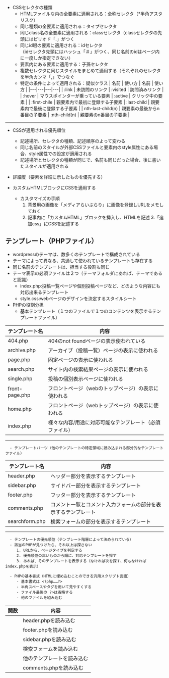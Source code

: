 ﻿   - CSSセレクタの種類
      - HTMLファイルな内の全要素に適用される：全称セレクタ（*半角アスタリスク）
      - 同じ種類の全要素に適用される：タイプセレクタ
      - 同じclass名の全要素に適用される：classセレクタ（classセレクタの先頭にはピリオド「.」がつく
      - 同じid眼の要素に適用される：idセレクタ  
       （idセレクタ先頭にはハッシュ「＃」がつく、同じ名前のidはページ内に一度しか指定できない）
      - 要素内にある要素に適用する：子孫セレクタ
      - 複数セレクタに同じスタイルをまとめて適用する（それぞれのセレクタを半角カンマ「,」でつなぐ
      - 特定の条件によって適用される：疑似クラス
| 名前 | 使い方 | 名前 | 使い方 |
|---|---|---|---|
| :link | 未訪問のリンク | :visited | 訪問済みリンク |
| :hover | マウスポインターが乗っている要素 | :active | クリック中の要素 |
| :first-chile | 親要素内で最初に登録する子要素 | :last-child | 親要素内で最後に登録する子要素 |
| nth-last-child(n) | 親要素の最後からn番目の子要素 | :nth-child(n) | 親要素のn番目の子要素 |

---

   - CSSが適用される優先順位
      - 記述場所、セレクタの種類、記述順序のよって変わる
      - 同じ名前のスタイルが外部CSSファイルと要素内のstyle属性にある場合、style属性での設定が適用される
      - 記述場所とセレクタの種類が同じで、名前も同じだった場合、後に書いたスタイルが適用される
 
   - 詳細度（要素を詳細に示したものを優先する）

   - カスタムHTMLブロックにCSSを適用する
      - カスタマイズの手順
         1. 背景用の画像を「メディアらいぶらり」に画像を登録しURLをメモしておく
         2. 記事内に「カスタムHTML」ブロックを挿入し、HTMLを記述
         3.「追加css」にCSSを記述する

## テンプレート（PHPファイル）
   - wordpressのテーマは、数多くのテンプレートで構成されている
   - テーマによって異なる、共通して使われているテンプレートも存在する
   - 同じ名前のテンプレートは、担当する役割も同じ
   - テーマ表示の必須ファイルは２つ（テーマフォルダにあれば、テーマであると認識）
      - index.php:投稿一覧ページや個別投稿ページなど、どのような内容にも対応出来るテンプレート
      - style.css:webページのデザインを決定するスタイルシート
   - PHPの役割分担
      - 基本テンプレート（１つのファイルで１つのコンテンツを表示するテンプレートファイル）

| テンプレート名 | 内容 | 
|---|---|
| 404.php | 404のnot foundページの表示使われている | 
| archive.php | アーカイブ（投稿一覧）ページの表示に使われる |
| page.php | 固定ページの表示に使われる |
| search.php | サイト内の検索結果ページの表示に使われる |
| single.php | 投稿の個別表示ページに使われる |
| front-page.php | フロントページ（webのトップページ）の表示に使われる |
| home.php | フロントページ（webトップページ）の表示に使われる |
| index.php | 様々な内容/用途に対応可能なテンプレート（必須ファイル）|

---

      - テンプレートパーツ（他のテンプレートの特定領域に読み込まれる部分的なテンプレートファイル）       

| テンプレート名 | 内容 | 
|---|---|
| header.php | ヘッダー部分を表示するテンプレート | 
| sidebar.php | サイドバー部分を表示するテンプレート |
| footer.php | フッター部分を表示するテンプレート |
| comments.php | コメント一覧とコメント入力フォームの部分を表示するテンプレート |
| searchform.php | 検索フォームの部分を表示するテンプレート |

---

      - テンプレートの優先順位（テンプレート階層によって決められている）
      - 該当のPHPが見つけたら、それ以上は探さない
         1. URLから、ページタイプを判定する
         2. 優先順位の高いものから順に、対応テンプレートを探す
         3. あれば、そのテンプレートを表示する（なければ次を探す、何もなければindex.phpを表示）

      - PHPの基本書式（HTMLに埋め込むことのできる汎用スクリプト言語）
         - 基本書式は <?php……?>
         - 半角スペースやタグを用いて見やすくする
         - ファイル最後の ?>は省略する
         - 他のファイルを組み込む

| 関数 | 内容 | 
|---|---|
| <?php get_header();?> | header.phpを読み込む | 
| <?php get_footer();?> | footer.phpを読み込む |
| <?php get_sidebar();?> | sidebar.phpを読み込む |
| <?php get_search_form();?> | 検索フォームを読み込む |
| <?php get_template_part();?> | 他のテンプレートを読み込む |
| <?php comments_template();?> | comments.phpを読み込む |






















